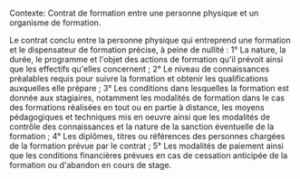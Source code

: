 Contexte: Contrat de formation entre une personne physique et un organisme de formation.

Le contrat conclu entre la personne physique qui entreprend une formation et le dispensateur de formation précise, à peine de nullité : 1° La nature, la durée, le programme et l'objet des actions de formation qu'il prévoit ainsi que les effectifs qu'elles concernent ; 2° Le niveau de connaissances préalables requis pour suivre la formation et obtenir les qualifications auxquelles elle prépare ; 3° Les conditions dans lesquelles la formation est donnée aux stagiaires, notamment les modalités de formation dans le cas des formations réalisées en tout ou en partie à distance, les moyens pédagogiques et techniques mis en oeuvre ainsi que les modalités de contrôle des connaissances et la nature de la sanction éventuelle de la formation ; 4° Les diplômes, titres ou références des personnes chargées de la formation prévue par le contrat ; 5° Les modalités de paiement ainsi que les conditions financières prévues en cas de cessation anticipée de la formation ou d'abandon en cours de stage.